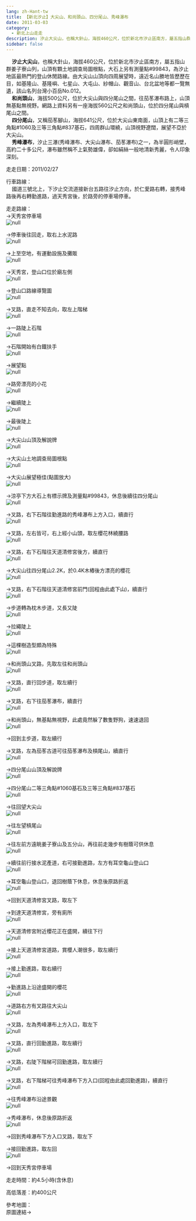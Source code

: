 ```yaml
---
lang: zh-Hant-tw
title: 【新北汐止】大尖山、和尚頭山、四分尾山、秀峰瀑布
date: 2011-03-03
category: 
  - 新北上山走走
description: 汐止大尖山，也稱大針山，海拔460公尺，位於新北市汐止區南方，屬五指山群姜子寮山列，山頂有顆土地調查局圖根點，大石上另有測量點#99843，為汐止地區最熱門的登山休閒路線。由大尖山山頂向四周展望時，遠近名山勝地皆歷歷在目，如基隆山、基隆嶼、七星山、大屯山、紗帽山、觀音山、台北盆地等都一覽無遺，該山名列台灣小百岳No.012。 和尚頭山，海拔500公尺，位於大尖山與四分尾山之間，往茄苳瀑布路上，山頂無基點無視野。網路上資料另有一座海拔560公尺之和尚頭山，位於四分尾山與槓尾山之間。 四分尾山，又稱茄苳腳山，海拔641公尺，位於大尖山東南面，山頂上有二等三角點#1060及三等三角點#837基石，四周群山環繞，山頂視野遼闊，展望不亞於大尖山。 秀峰瀑布，汐止三瀑(秀峰瀑布、大尖山瀑布、茄苳瀑布)之一，為半圓形峭壁，高約二十多公尺，瀑布雖然稱不上氣勢雄偉，卻如絹絲一般地清新秀麗，令人印象深刻。
sidebar: false
---
```


    **汐止大尖山**，也稱大針山，海拔460公尺，位於新北市汐止區南方，屬五指山群姜子寮山列，山頂有顆土地調查局圖根點，大石上另有測量點#99843，為汐止地區最熱門的登山休閒路線。由大尖山山頂向四周展望時，遠近名山勝地皆歷歷在目，如基隆山、基隆嶼、七星山、大屯山、紗帽山、觀音山、台北盆地等都一覽無遺，該山名列台灣小百岳No.012。  
    **和尚頭山**，海拔500公尺，位於大尖山與四分尾山之間，往茄苳瀑布路上，山頂無基點無視野。網路上資料另有一座海拔560公尺之和尚頭山，位於四分尾山與槓尾山之間。  
    **四分尾山**，又稱茄苳腳山，海拔641公尺，位於大尖山東南面，山頂上有二等三角點#1060及三等三角點#837基石，四周群山環繞，山頂視野遼闊，展望不亞於大尖山。  
    **秀峰瀑布**，汐止三瀑(秀峰瀑布、大尖山瀑布、茄苳瀑布)之一，為半圓形峭壁，高約二十多公尺，瀑布雖然稱不上氣勢雄偉，卻如絹絲一般地清新秀麗，令人印象深刻。

走走日期：2011/02/27

行車路線：  
    國道三號北上，下汐止交流道接新台五路往汐止方向，於仁愛路右轉，接秀峰路後再右轉勤進路，過天秀宮後，於路旁的停車場停車。

走走路線：  
→天秀宮停車場  
![null](image/179637644_l.jpg)

→停車後往回走，取右上水泥路  
![null](image/179637646_l.jpg)

→上至空地，有運動設施及攤販  
![null](image/179637648_l.jpg)

→天秀宮，登山口位於廟左側  
![null](image/179637652_l.jpg)

→登山口路線導覽圖  
![null](image/179637656_l.jpg)

→叉路，直走不知去向，取左上階梯  
![null](image/179637660_l.jpg)

→一路陡上石階  
![null](image/179637663_l.jpg)

→石階開始有白鐵扶手  
![null](image/179637666_l.jpg)

→展望點  
![null](image/179637671_l.jpg)

→路旁漂亮的小花  
![null](image/179637673_l.jpg)

→繼續陡上  
![null](image/179637677_l.jpg)

→最後陡上  
![null](image/179637681_l.jpg)

→大尖山山頂及解說牌  
![null](image/179637684_l.jpg)

→大尖山土地調查局圖根點  
![null](image/179637689_l.jpg)

→大尖山展望極佳(點圖放大)  
![null](image/179637963_l.jpg)

→涼亭下方大石上有標示牌及測量點#99843，休息後續往四分尾山  
![null](image/179637691_l.jpg)

→叉路，右下石階往勤進路的秀峰瀑布上方入口，續直行  
![null](image/179637696_l.jpg)

→叉路，左右皆可，右上經小山頭，取左櫻花林繞腰路  
![null](image/179637699_l.jpg)

→叉路，右下石階往天道清修宮後方，續直行  
![null](image/179637701_l.jpg)

→大尖山往四分尾山2.2K，於0.4K木樁後方漂亮的櫻花  
![null](image/179637702_l.jpg)

→叉路，右下石階往天道清修宮前門(回程由此處下山)，續直行  
![null](image/179637705_l.jpg)

→步道轉為枕木步道，又長又陡  
![null](image/179637709_l.jpg)

→拉繩陡上  
![null](image/179637711_l.jpg)

→這棵樹造型頗為特殊  
![null](image/179637713_l.jpg)

→和尚頭山叉路，先取左往和尚頭山  
![null](image/179637716_l.jpg)

→叉路，直行回步道，取左續行  
![null](image/179637717_l.jpg)

→叉路，右下往茄苳瀑布，續直行  
![null](image/179637720_l.jpg)

→和尚頭山，無基點無視野，此處竟然躲了數隻野狗，速速退回  
![null](image/179637723_l.jpg)

→回到主步道，取左續行

→叉路，左為茄苳古道可往茄苳瀑布及槓尾山，續直行  
![null](image/179637726_l.jpg)

→四分尾山山頂及解說牌  
![null](image/179637727_l.jpg)

→四分尾山二等三角點#1060基石及三等三角點#837基石  
![null](image/179637729_l.jpg)

→往回望大尖山  
![null](image/179637732_l.jpg)

→往左望槓尾山  
![null](image/179637733_l.jpg)

→往左前方遠眺姜子寮山及五分山，再往前走幾步有樹蔭可供休息  
![null](image/179637734_l.jpg)

→續往前行接水泥產道，右可接勤進路，左方有耳空龜山登山口  
![null](image/179637738_l.jpg)

→耳空龜山登山口，退回樹蔭下休息，休息後原路折返  
![null](image/179637743_l.jpg)

→回到天道清修宮叉路，取左下

→到達天道清修宮，旁有廁所  
![null](image/179637747_l.jpg)

→天道清修宮附近櫻花正在盛開，續往下行  
![null](image/179637748_l.jpg)

→接上天道清修宮道路，賞櫻人潮很多，取左續行  
![null](image/179637750_l.jpg)

→接上勤進路，取右續行  
![null](image/179637754_l.jpg)

→勤進路上沿途盛開的櫻花  
![null](image/179637759_l.jpg)

→道路右方有叉路往大尖山  
![null](image/179637763_l.jpg)

→叉路，左為秀峰瀑布上方入口，取左下  
![null](image/179637767_l.jpg)

→叉路，直行回勤進路，取左續行  
![null](image/179637771_l.jpg)

→叉路，右陡下階梯可回勤進路，取左續行  
![null](image/179637775_l.jpg)

→叉路，右下階梯可往秀峰瀑布下方入口(回程由此處回勤進路)，續直行  
![null](image/179637778_l.jpg)

→往秀峰瀑布沿途景觀  
![null](image/179637782_l.jpg)

→秀峰瀑布，休息後原路折返  
![null](image/179637784_l.jpg)

→回到秀峰瀑布下方入口叉路，取左下

→接回勤進路，取左回  
![null](image/179637635_l.jpg)

→回到天秀宮停車場

走走時間：約4.5小時(含休息)

高低落差：約400公尺

參考地圖：  
原圖連結→